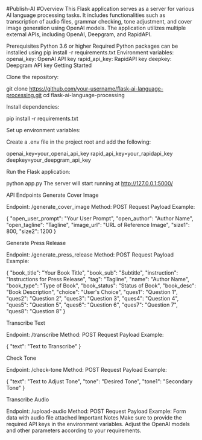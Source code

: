 #Publish-AI
#Overview
This Flask application serves as a server for various AI language processing tasks. It includes functionalities such as transcription of audio files, grammar checking, tone adjustment, and cover image generation using OpenAI models. The application utilizes multiple external APIs, including OpenAI, Deepgram, and RapidAPI.

Prerequisites
Python 3.6 or higher
Required Python packages can be installed using pip install -r requirements.txt
Environment variables:
openai_key: OpenAI API key
rapid_api_key: RapidAPI key
deepkey: Deepgram API key
Getting Started

Clone the repository:

git clone https://github.com/your-username/flask-ai-language-processing.git
cd flask-ai-language-processing

Install dependencies:

pip install -r requirements.txt

Set up environment variables:

Create a .env file in the project root and add the following:

openai_key=your_openai_api_key
rapid_api_key=your_rapidapi_key
deepkey=your_deepgram_api_key

Run the Flask application:

python app.py
The server will start running at http://127.0.0.1:5000/

API Endpoints
Generate Cover Image

Endpoint: /generate_cover_image
Method: POST
Request Payload Example:

{
  "open_user_prompt": "Your User Prompt",
  "open_author": "Author Name",
  "open_tagline": "Tagline",
  "image_url": "URL of Reference Image",
  "size1": 800,
  "size2": 1200
}

Generate Press Release

Endpoint: /generate_press_release
Method: POST
Request Payload Example:

{
  "book_title": "Your Book Title",
  "book_sub": "Subtitle",
  "instruction": "Instructions for Press Release",
  "tag": "Tagline",
  "name": "Author Name",
  "book_type": "Type of Book",
  "book_status": "Status of Book",
  "book_desc": "Book Description",
  "choice": "User's Choice",
  "ques1": "Question 1",
  "ques2": "Question 2",
  "ques3": "Question 3",
  "ques4": "Question 4",
  "ques5": "Question 5",
  "ques6": "Question 6",
  "ques7": "Question 7",
  "ques8": "Question 8"
}

Transcribe Text

Endpoint: /transcribe
Method: POST
Request Payload Example:

{
  "text": "Text to Transcribe"
}

Check Tone

Endpoint: /check-tone
Method: POST
Request Payload Example:

{
  "text": "Text to Adjust Tone",
  "tone": "Desired Tone",
  "tone1": "Secondary Tone"
}

Transcribe Audio

Endpoint: /upload-audio
Method: POST
Request Payload Example: Form data with audio file attached
Important Notes
Make sure to provide the required API keys in the environment variables.
Adjust the OpenAI models and other parameters according to your requirements.
